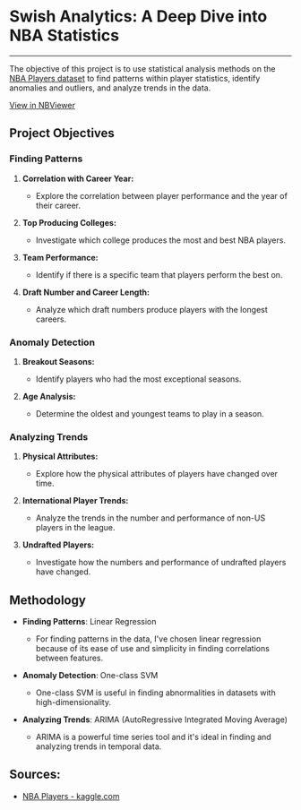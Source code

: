 # Swish Analytics: A Deep Dive into NBA Statistics
<hr>

The objective of this project is to use statistical analysis methods on the [NBA Players dataset](https://www.kaggle.com/datasets/justinas/nba-players-data) to find patterns within player statistics, identify anomalies and outliers, and analyze trends in the data.

[View in NBViewer](https://nbviewer.org/github/ayubf/Swish-Analytics/blob/main/main.ipynb#1-introduction)

## Project Objectives

### Finding Patterns

1. **Correlation with Career Year:**
   - Explore the correlation between player performance and the year of their career.

2. **Top Producing Colleges:**
   - Investigate which college produces the most and best NBA players.

3. **Team Performance:**
   - Identify if there is a specific team that players perform the best on.

4. **Draft Number and Career Length:**
   - Analyze which draft numbers produce players with the longest careers.

### Anomaly Detection

1. **Breakout Seasons:**
   - Identify players who had the most exceptional seasons.

2. **Age Analysis:**
   - Determine the oldest and youngest teams to play in a season.

### Analyzing Trends

1. **Physical Attributes:**
   - Explore how the physical attributes of players have changed over time.

2. **International Player Trends:**
   - Analyze the trends in the number and performance of non-US players in the league.

3. **Undrafted Players:**
   - Investigate how the numbers and performance of undrafted players have changed.

## Methodology

- **Finding Patterns**: Linear Regression

    - For finding patterns in the data, I've chosen linear regression because of its ease of use and simplicity in finding correlations between features.

- **Anomaly Detection**: One-class SVM

    - One-class SVM is useful in finding abnormalities in datasets with high-dimensionality. 

- **Analyzing Trends**: ARIMA (AutoRegressive Integrated Moving Average) 

    - ARIMA is a powerful time series tool and it's ideal in finding and analyzing trends in temporal data.

## Sources:

- [NBA Players - kaggle.com](https://www.kaggle.com/datasets/justinas/nba-players-data)